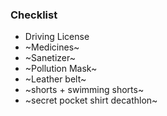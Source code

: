### Checklist

* Driving License
* ~Medicines~
* ~Sanetizer~
* ~Pollution Mask~
* ~Leather belt~
* ~shorts + swimming shorts~
* ~secret pocket shirt decathlon~



